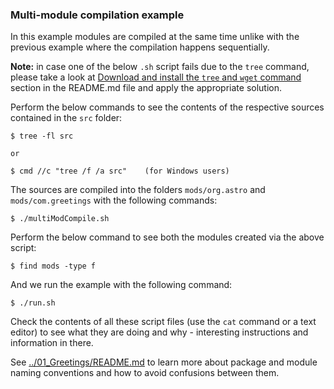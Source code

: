 ### Multi-module compilation example

In this example modules are compiled at the same time unlike with the previous example where the compilation happens sequentially.

**Note:** in case one of the below `.sh` script fails due to the `tree` command, please take a look at [Download and install the `tree` and `wget` command](../../README.md) section in the README.md file and apply the appropriate solution.

Perform the below commands to see the contents of the respective sources contained in the `src` folder:
    
    $ tree -fl src

    or 

    $ cmd //c "tree /f /a src"    (for Windows users)

The sources are compiled into the folders `mods/org.astro` and `mods/com.greetings` with the following commands:

    $ ./multiModCompile.sh

Perform the below command to see both the modules created via the above script:

    $ find mods -type f
    
And we run the example with the following command:
    
    $ ./run.sh
    
Check the contents of all these script files (use the `cat` command or a text editor) to see what they are doing and why - interesting instructions and information in there.

See [../01_Greetings/README.md](../01_Greetings/README.md) to learn more about package and module naming conventions and how to avoid confusions between them.
